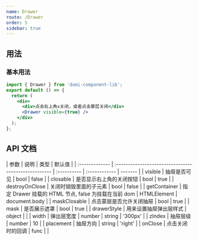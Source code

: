 ```yaml
---
name: Drawer
route: /Drawer
order: 5
sidebar: true
---
```


## 用法

### 基本用法

```jsx
import { Drawer } from 'dumi-component-lib';
export default () => {
  return (
    <div>
      <div>点击右上角x关闭，或者点击蒙层关闭</div>
      <Drawer visible={true} />
    </div>
  );
};
```

## API 文档

| 参数           | 说明                                                 | 类型        | 默认值        |
| :------------- | :--------------------------------------------------- | :---------- | :------------ | ------- |
| visible        | 抽屉是否可见                                         | bool        | false         |
| closable       | 是否显示右上角的关闭按钮                             | bool        | true          |
| destroyOnClose | 关闭时销毁里面的子元素                               | bool        | false         |
| getContainer   | 指定 Drawer 挂载的 HTML 节点, false 为挂载在当前 dom | HTMLElement | document.body |
| maskClosable   | 点击蒙层是否允许关闭抽屉                             | bool        | true          |
| mask           | 是否展示遮罩                                         | bool        | true          |
| drawerStyle    | 用来设置抽屉弹出层样式                               | object      |               |
| width          | 弹出层宽度                                           | number      | string        | '300px' |
| zIndex         | 抽屉层级                                             | number      | 10            |
| placement      | 抽屉方向                                             | string      | 'right'       |
| onClose        | 点击关闭时的回调                                     | func        |               |
